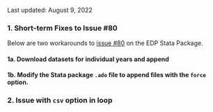 Last updated: August 9, 2022

### 1.  Short-term Fixes to Issue #80

Below are two workarounds to [issue #80](https://github.com/UrbanInstitute/education-data-package-stata/issues/80) on the EDP Stata Package.

#### 1a. Download datasets for individual years and append

#### 1b. Modify the Stata package `.ado` file to append files with the `force` option.


### 2.  Issue with `csv` option in loop


